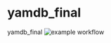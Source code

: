 # yamdb_final
yamdb_final
![example workflow](https://github.com/TutunkinVladislav/yamdb_final/actions/workflows/yamdb_workflow.yml/badge.svg)